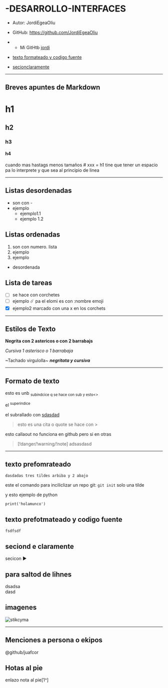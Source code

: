 # -DESARROLLO-INTERFACES

- Autor: JordiEgeaOliu
- GitHub: https://github.com/JordiEgeaOliu
- - Mi GitHtb [jordi](https://github.com/JordiEgeaOliu)

- [texto formateado y codigo fuente](https://github.com/JordiEgeaOliu/-DESARROLLO-INTERFACES/edit/main/README.md#lsita-ordenada)

- [secionclaramente](https://github.com/JordiEgeaOliu/-DESARROLLO-INTERFACES/blob/main/README.md#seciond-e-claramente)

---

## Breves apuntes de Markdown


 # h1
 ## h2
 ### h3
 #### h4
 cuando mas hastags menos tamaños # xxx = h1 tine que tener un espacio pa lo interprete 
 y que sea al principio de linea

---

## Listas desordenadas
- son con -
- ejemplo
  - ejemplo1.1
  - ejemplo 1.2
## Listas ordenadas
1.  son con numero. lista
2.  ejemplo
3.  ejemplo
- desordenada

## Lista de tareas
- [ ] se hace con corchetes
- [ ] ejemplo ☄️ pa el elomi es con :nombre emoji
- [x] ejemplo2 marcado con una x en los corchets

---
## Estilos de Texto

**Negrita con 2 astericos o con 2 barrabajs**

*Cursiva 1 asterisco o 1 barrabaja*

~Tachado virgulolla~
**_negritata y cursiva_**

---

## Formato de texto

esto es unb <sub> subindcice q se hace con sub y esto<> </sub>

el <sup> superindice </sup>

el subrallado con <ins>sdasdad</ins>

> esto es una cita o quote se hace con >

esto callaout no funciona en github pero si en otras
>[!danger/!warning/!note]
>adsasdasd

---

## texto prefomrateado

```
dasdadas tres tildes arbiba y 2 abajo
```

este el comando para inciliclizar un repo git: `git init` solo una tilde

y esto ejemplo de python

```
print('holamunco')
```
## texto prefotmateado y codigo fuente

```
fsdfsdf
```

## seciond e claramente

secicon ▶️
## para saltod de lihnes
dsadsa</br>
dasd



## imagenes
![stikcyma](https://akamai.sscdn.co/uploadfile/letras/fotos/6/c/d/b/6cdb17cf0763af1b9480fa2b20c51eab.jpg)

---
## Menciones a persona o ekipos
@github/juafcor

## Hotas al pie
enlazo nota al pie[1^]














